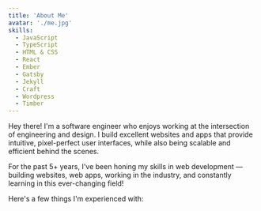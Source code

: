 ```yaml
---
title: 'About Me'
avatar: './me.jpg'
skills:
  - JavaScript
  - TypeScript
  - HTML & CSS
  - React
  - Ember
  - Gatsby
  - Jekyll
  - Craft
  - Wordpress
  - Timber
---
```


Hey there! I'm a software engineer who enjoys working at the intersection of engineering and design. I build excellent websites and apps that provide intuitive, pixel-perfect user interfaces, while also being scalable and efficient behind the scenes.

For the past 5+ years, I've been honing my skills in web development &mdash; building websites, web apps, working in the industry, and constantly learning in this ever-changing field!

Here's a few things I'm experienced with:
